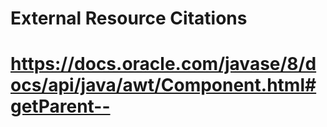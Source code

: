 # External Resource Citations

# https://docs.oracle.com/javase/8/docs/api/java/awt/Component.html#getParent--